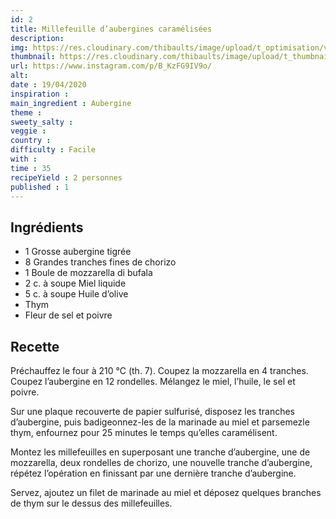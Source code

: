 ```yaml
---
id: 2
title: Millefeuille d’aubergines caramélisées
description: 
img: https://res.cloudinary.com/thibaults/image/upload/t_optimisation/v1600517672/Recipes/20200419_millefeuilles_aubergines.jpg
thumbnail: https://res.cloudinary.com/thibaults/image/upload/t_thumbnail_josie/v1600517713/Recipes/20200419_millefeuilles_aubergines.jpg
url: https://www.instagram.com/p/B_KzFG9IV9o/
alt: 
date : 19/04/2020
inspiration :
main_ingredient : Aubergine
theme : 
sweety_salty : 
veggie : 
country :
difficulty : Facile
with : 
time : 35
recipeYield : 2 personnes
published : 1
---
```


## Ingrédients
 - 1 Grosse aubergine tigrée
 - 8 Grandes tranches fines de chorizo
 - 1 Boule de mozzarella di bufala
 - 2 c. à soupe Miel liquide
 - 5 c. à soupe Huile d’olive
 - Thym
 - Fleur de sel et poivre

## Recette
 Préchauffez le four à 210 °C (th. 7). Coupez la mozzarella en 4 tranches. Coupez l’aubergine en 12 rondelles. Mélangez le miel, l’huile, le sel et poivre.
 
 Sur une plaque recouverte de papier sulfurisé, disposez les tranches d’aubergine, puis badigeonnez-les de la marinade au miel et parsemezle thym, enfournez pour 25 minutes le temps qu’elles caramélisent.
 
 Montez les millefeuilles en superposant une tranche d’aubergine, une de mozzarella, deux rondelles de chorizo, une nouvelle tranche d’aubergine, répétez l’opération en finissant par une dernière tranche d’aubergine.
 
 Servez, ajoutez un filet de marinade au miel et déposez quelques branches de thym sur le dessus des millefeuilles.